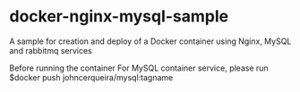 # docker-nginx-mysql-sample
A sample for creation and deploy of a Docker container using Nginx, MySQL and rabbitmq services

Before running the container
For MySQL container service, please run $docker push johncerqueira/mysql:tagname
